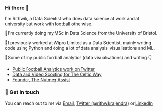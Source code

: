 ### Hi there 👋

I'm Rithwik, a Data Scientist who does data science at work and at university but work with football otherwise.

🔸I'm currently doing my MSc in Data Science from the University of Bristol.

🔸I previously worked at Wipro Limited as a Data Scientist, mainly writing code using Python and doing a lot of data analysis, visualisations and ML.

🔸Some of my public football analytics (data visualisations) and writing 👇

   - [Public Football Analytics work on Twitter](https://twitter.com/i/events/1438470740441976843?s=20)
   - [Data and Video Scouting for The Celtic Way](https://www.celticway.co.uk/author/profile/297344.Rithwik_Rajendran/)
   - [Founder, The Nutmeg Assist](https://nutmegassist.com/)

### 📮 Get in touch

You can reach out to me via [Email](mailto:rithwikrajendran@gmail.com), [Twitter (@rithwikrajendra)](https://twitter.com/rithwikrajendra) or [LinkedIn](https://www.linkedin.com/in/rithwikrajendran/)

<!--
**rithwikrajendran/rithwikrajendran** is a ✨ _special_ ✨ repository because its `README.md` (this file) appears on your GitHub profile.

Here are some ideas to get you started:

- 🔭 I’m currently working on ...
- 🌱 I’m currently learning ...
- 👯 I’m looking to collaborate on ...
- 🤔 I’m looking for help with ...
- 💬 Ask me about ...
- 📫 How to reach me: ...
- 😄 Pronouns: ...
- ⚡ Fun fact: ...
-->
